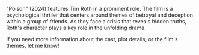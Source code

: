 "Poison" (2024) features Tim Roth in a prominent role. The film is a psychological thriller that centers around themes of betrayal and deception within a group of friends. As they face a crisis that reveals hidden truths, Roth's character plays a key role in the unfolding drama.

If you need more information about the cast, plot details, or the film's themes, let me know!
